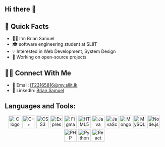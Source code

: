 ## Hi there 👋

## 🚀 Quick Facts

- 👨‍💻 I'm Brian Samuel  
- 🎓 software engineering student at SLIIT  
- 💡 Interested in Web Development, System Design  
- 🔧 Working on open-source projects  

## 👯‍♂️ Connect With Me

- 📧 Email: IT23165816@my.sllit.lk  
- 🌟 LinkedIn: [Brian Samuel](https://www.linkedin.com/in/brian-samuel-952606228/)  

## Languages and Tools:

<div align="center">
  <img src="https://cdn.jsdelivr.net/gh/devicons/devicon/icons/c/c-original.svg" height="40" alt="C logo"/>
  <img src="https://cdn.jsdelivr.net/gh/devicons/devicon/icons/cplusplus/cplusplus-original.svg" height="40" alt="C++ logo"/>
  <img src="https://cdn.jsdelivr.net/gh/devicons/devicon/icons/css3/css3-original.svg" height="40" alt="CSS3 logo"/>
  <img src="https://cdn.jsdelivr.net/gh/devicons/devicon/icons/express/express-original.svg" height="40" alt="Express.js logo"/>
  <img src="https://cdn.jsdelivr.net/gh/devicons/devicon/icons/figma/figma-original.svg" height="40" alt="Figma logo"/>
  <img src="https://cdn.jsdelivr.net/gh/devicons/devicon/icons/html5/html5-original.svg" height="40" alt="HTML5 logo"/>
  <img src="https://cdn.jsdelivr.net/gh/devicons/devicon/icons/java/java-original.svg" height="40" alt="Java logo"/>
  <img src="https://cdn.jsdelivr.net/gh/devicons/devicon/icons/javascript/javascript-original.svg" height="40" alt="JavaScript logo"/>
  <img src="https://cdn.jsdelivr.net/gh/devicons/devicon/icons/mongodb/mongodb-original.svg" height="40" alt="MongoDB logo"/>
  <img src="https://cdn.jsdelivr.net/gh/devicons/devicon/icons/mysql/mysql-original.svg" height="40" alt="MySQL logo"/>
  <img src="https://cdn.jsdelivr.net/gh/devicons/devicon/icons/nodejs/nodejs-original.svg" height="40" alt="Node.js logo"/>
  <img src="https://cdn.jsdelivr.net/gh/devicons/devicon/icons/php/php-original.svg" height="40" alt="PHP logo"/>
  <img src="https://cdn.jsdelivr.net/gh/devicons/devicon/icons/python/python-original.svg" height="40" alt="Python logo"/>
  <img src="https://cdn.jsdelivr.net/gh/devicons/devicon/icons/react/react-original.svg" height="40" alt="React logo"/>
</div>
